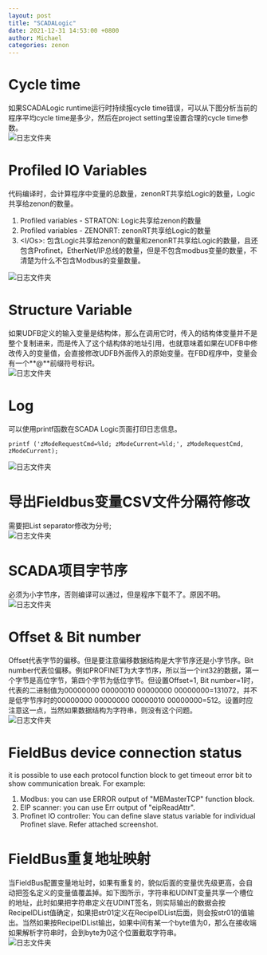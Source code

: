 ```yaml
---
layout: post
title: "SCADALogic"
date: 2021-12-31 14:53:00 +0800
author: Michael
categories: zenon
---
```


# Cycle time
如果SCADALogic runtime运行时持续报cycle time错误，可以从下图分析当前的程序平均cycle time是多少，然后在project setting里设置合理的cycle time参数。  
![日志文件夹](/assets/zenon/Cycletimeoverflow.png)   

# Profiled IO Variables
代码编译时，会计算程序中变量的总数量，zenonRT共享给Logic的数量，Logic共享给zenon的数量。  

1. Profiled variables - STRATON: Logic共享给zenon的数量
2. Profiled variables - ZENONRT: zenonRT共享给Logic的数量
3. <I/Os>: 包含Logic共享给zenon的数量和zenonRT共享给Logic的数量，且还包含Profinet，EtherNet/IP总线的数量，但是不包含modbus变量的数量，不清楚为什么不包含Modbus的变量数量。

![日志文件夹](/assets/zenon/ProfiledIOVariables.png)   

# Structure Variable
如果UDFB定义的输入变量是结构体，那么在调用它时，传入的结构体变量并不是整个复制进来，而是传入了这个结构体的地址引用，也就意味着如果在UDFB中修改传入的变量值，会直接修改UDFB外面传入的原始变量。在FBD程序中，变量会有一个**@**前缀符号标识。  
![日志文件夹](/assets/zenon/UDFBInputStructureVariable.png)  

# Log
可以使用printf函数在SCADA Logic页面打印日志信息。

	printf ('zModeRequestCmd=%ld; zModeCurrent=%ld;', zModeRequestCmd, zModeCurrent);

![日志文件夹](/assets/zenon/LogPrintf.png)  

# 导出Fieldbus变量CSV文件分隔符修改
需要把List separator修改为分号;  
![日志文件夹](/assets/zenon/FieldbusImportCSVListSeparator.png)  

# SCADA项目字节序
必须为小字节序，否则编译可以通过，但是程序下载不了。原因不明。  
![日志文件夹](/assets/zenon/SCADALittleEndian.png)  

# Offset & Bit number
Offset代表字节的偏移。但是要注意偏移数据结构是大字节序还是小字节序。Bit number代表位偏移。例如PROFINET为大字节序，所以当一个int32的数据，第一个字节是高位字节，第四个字节为低位字节。但设置Offset=1, Bit number=1时，代表的二进制值为00000000 00000010 00000000 00000000=131072，并不是低字节序时的00000000 00000000 00000010 00000000=512。设置时应注意这一点，当然如果数据结构为字符串，则没有这个问题。  
![日志文件夹](/assets/zenon/OffsetBitNumber.png)  

# FieldBus device connection status
it is possible to use each protocol function block to get timeout error bit to show communication break. For example: 

1. Modbus: you can use ERROR output of "MBMasterTCP" function block.
2. EIP scanner: you can use Err output of "eipReadAttr".
3. Profinet IO controller: You can define slave status variable for individual Profinet slave. Refer attached screenshot. 

# FieldBus重复地址映射
当FieldBus配置变量地址时，如果有重复的，貌似后面的变量优先级更高，会自动把签名定义的变量值覆盖掉。如下图所示，字符串和UDINT变量共享一个槽位的地址，此时如果把字符串定义在UDINT签名，则实际输出的数据会按RecipeIDList值确定，如果把str01定义在RecipeIDList后面，则会按str01的值输出。当然如果按RecipeIDList输出，如果中间有某一个byte值为0，那么在接收端如果解析字符串时，会到byte为0这个位置截取字符串。  
![日志文件夹](/assets/zenon/SignalAddressOverLap.png)  
